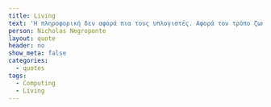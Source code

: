 ```yaml
---
title: Living
text: 'Η πληροφορική δεν αφορά πια τους υπλογιστές. Αφορά τον τρόπο ζωής μας.'
person: Nicholas Negroponte
layout: quote
header: no
show_meta: false
categories:
  - quotes
tags:
  - Computing
  - Living
---
```

